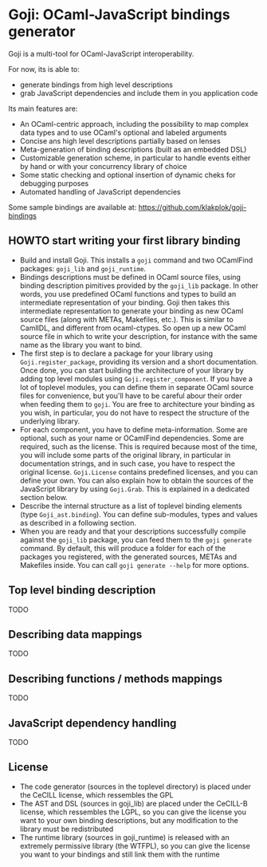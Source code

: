 Goji: OCaml-JavaScript bindings generator
=========================================

Goji is a multi-tool for OCaml-JavaScript interoperability.

For now, its is able to:
- generate bindings from high level descriptions
- grab JavaScript dependencies and include them in you application code

Its main features are:
 - An OCaml-centric approach, including the possibility to map complex
   data types and to use OCaml's optional and labeled arguments
 - Concise ans high level descriptions partially based on lenses
 - Meta-generation of binding descriptions (built as an embedded DSL)
 - Customizable generation scheme, in particular to handle events
   either by hand or with your concurrency library of choice
 - Some static checking and optional insertion of dynamic cheks for
   debugging purposes
 - Automated handling of JavaScript dependencies

Some sample bindings are available at:
  https://github.com/klakplok/goji-bindings

HOWTO start writing your first library binding
----------------------------------------------

 * Build and install Goji. This installs a `goji` command and two
   OCamlFind packages: `goji_lib` and `goji_runtime`.
 * Bindings descriptions must be defined in OCaml source files, using
   binding description pimitives provided by the `goji_lib` package.
   In other words, you use predefined OCaml functions and types to
   build an intermediate representation of your binding. Goji then
   takes this intermediate representation to generate your binding as
   new OCaml source files (along with METAs, Makefiles, etc.). This is
   similar to CamlIDL, and different from ocaml-ctypes. So open up a
   new OCaml source file in which to write your description, for
   instance with the same name as the library you want to bind.
 * The first step is to declare a package for your library using
   `Goji.register_package`, providing its version and a short
   documentation. Once done, you can start building the architecture
   of your library by adding top level modules using
   `Goji.register_component`. If you have a lot of toplevel modules,
   you can define them in separate OCaml source files for convenience,
   but you'll have to be careful abour their order when feeding them
   to `goji`. You are free to architecture your binding as you wish,
   in particular, you do not have to respect the structure of the
   underlying library.
 * For each component, you have to define meta-information. Some are
   optional, such as your name or OCamlFind dependencies. Some are
   required, such as the license. This is required because most of the
   time, you will include some parts of the original library, in
   particular in documentation strings, and in such case, you have to
   respect the original license. `Goji.License` contains predefined
   licenses, and you can define your own. You can also explain how to
   obtain the sources of the JavaScript library by using
   `Goji.Grab`. This is explained in a dedicated section below.
 * Describe the internal structure as a list of toplevel binding
   elements (type `Goji_ast.binding`). You can define sub-modules,
   types and values as described in a following section.
 * When you are ready and that your descriptions successfully compile
   against the `goji_lib` package, you can feed them to the `goji
   generate` command. By default, this will produce a folder for each
   of the packages you registered, with the generated sources, METAs
   and Makefiles inside. You can call `goji generate --help` for more
   options.

Top level binding description
-----------------------------

TODO

Describing data mappings
------------------------

TODO

Describing functions / methods mappings
---------------------------------------

TODO

JavaScript dependency handling
------------------------------

TODO

License
-------

 - The code generator (sources in the toplevel directory) is placed
   under the CeCILL license, which ressembles the GPL
 - The AST and DSL (sources in goji_lib) are placed under the CeCILL-B
   license, which ressembles the LGPL, so you can give the license you
   want to your own binding descriptions, but any modification to the
   library must be redistributed
 - The runtime library (sources in goji_runtime) is released with an
   extremely permissive library (the WTFPL), so you can give the
   license you want to your bindings and still link them with the
   runtime
